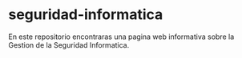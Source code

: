 # seguridad-informatica
En este repositorio encontraras una pagina web informativa sobre la Gestion de la Seguridad Informatica.
